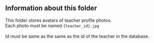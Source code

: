 ## Information about this folder

This folder stores avatars of teacher profile photos.
<br>
Each photo must be named `{teacher_id}.jpg`
<br><br>
Id must be same as the same as the id of the teacher in the database.